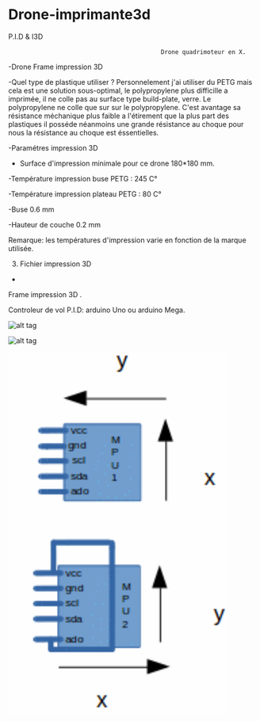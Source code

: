 # Drone-imprimante3d
P.I.D &amp; I3D

                                               Drone quadrimoteur en X.


-Drone Frame impression 3D 

-Quel type de plastique utiliser ?
   Personnelement j'ai utiliser du PETG mais cela est une solution sous-optimal, le polypropylene plus difficille a imprimée, il         ne colle pas au surface type build-plate, verre. Le polypropylene ne colle que sur sur le polypropylene.
   C'est avantage sa résistance méchanique plus faible a l'étirement que la plus part des plastiques il posséde néanmoins une grande résistance au choque pour nous la résistance au choque est éssentielles. 
   

 -Paramétres impression 3D
 
 - Surface d'impression minimale pour ce drone 180*180 mm.
 
 -Température impression buse PETG : 245 C°
 
 -Température impression plateau PETG : 80 C°
 
 -Buse 0.6 mm
 
 -Hauteur de couche 0.2 mm
 
  Remarque: les températures d'impression varie en fonction de la marque utilisée.
 
 
3) Fichier impression 3D
 -



Frame impression 3D .

Controleur de vol P.I.D: arduino Uno ou arduino Mega. 



 
 ![alt tag](https://user-images.githubusercontent.com/52819943/78615340-866ab880-7871-11ea-9ce7-7f5a4f877526.png)
 
 
 
![alt tag]( https://user-images.githubusercontent.com/52819943/78615820-c67e6b00-7872-11ea-9dfd-4ab4ac3a28b6.png)

![alt tag](https://raw.githubusercontent.com/ul34/Drone-imprimante3d/master/%20MPU6050SHEMA.png)
 
